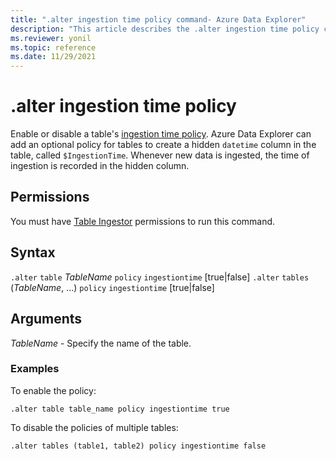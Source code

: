 ```yaml
---
title: ".alter ingestion time policy command- Azure Data Explorer"
description: "This article describes the .alter ingestion time policy command in Azure Data Explorer."
ms.reviewer: yonil
ms.topic: reference
ms.date: 11/29/2021
---
```

# .alter ingestion time policy

Enable or disable a table's [ingestion time policy](ingestiontimepolicy.md). Azure Data Explorer can add an optional policy for tables to create a hidden `datetime` column in the table, called `$IngestionTime`. Whenever new data is ingested, the time of ingestion is recorded in the hidden column.

## Permissions

You must have [Table Ingestor](../management/access-control/role-based-access-control.md) permissions to run this command.

## Syntax

`.alter` `table` *TableName* `policy` `ingestiontime` [true|false]
`.alter` `tables` (*TableName*, ...) `policy` `ingestiontime` [true|false]

## Arguments

*TableName* - Specify the name of the table.

### Examples

To enable the policy:

```kusto
.alter table table_name policy ingestiontime true
```

To disable the policies of multiple tables:

```kusto
.alter tables (table1, table2) policy ingestiontime false
```